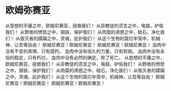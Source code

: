 # 欧姆弥赛亚
从思想的平庸之中，欧姆尼赛亚，拯救我们！
从异教徒的谎言之中，电路，护佑我们！
从野兽的愤怒之中，钢铁，保护我们！
从肉糜的诱惑之中，硅石，净化我们！
从毁灭者的蹂躏之中，灵魂，庇护我们！
从这个生物的腐烂牢笼中，机械神，让吾等自由！
欧姆尼赛亚！欧姆尼赛亚！
欧姆尼赛亚！欧姆尼赛亚！
血肉中没有不变的真理，只有腐朽。
血肉中没有恒久的力量，只有软弱。
血肉中没有永恒的稳定，只有朽烂。
血肉中没有必然的确定，除了死亡。
从思想的平庸之中，欧姆尼赛亚，拯救我们！
从异教徒的谎言之中，电路，护佑我们！
从野兽的愤怒之中，钢铁，保护我们！
从肉糜的诱惑之中，硅石，净化我们！
从毁灭者的蹂躏之中，灵魂，庇护我们！
从这个生物的腐烂牢笼中，机械神，让吾等自由！
欧姆尼赛亚！欧姆尼赛亚！
欧姆尼赛亚！欧姆尼赛亚！